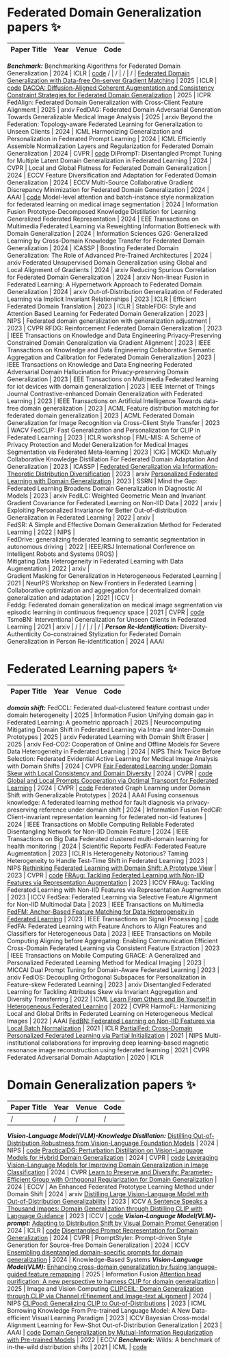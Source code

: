 # Federated Domain Generalization papers ✨

| Paper Title | Year | Venue | Code |
| ----------- |:----:|:-----:|:----:|
**_Benchmark:_**
Benchmarking Algorithms for Federated Domain Generalization | 2024 | ICLR | [code](https://github.com/inouye-lab/feddg_benchmark)
/ | / | / | / |
[Federated Domain Generalization with Data-free On-server Gradient Matching](https://openreview.net/forum?id=8TERgu1Lb2) | 2025 | ICLR | [code](https://github.com/skydvn/fedomg)
[DACOA: Diffusion-Aligned Coherent Augmentation and Consistency Constraint Strategies for Federated Domain Generalization](https://link.springer.com/chapter/10.1007/978-3-031-78398-2_12) | 2025 | ICPR
FedAlign: Federated Domain Generalization with Cross-Client Feature Alignment | 2025 | arxiv
FedDAG: Federated Domain Adversarial Generation Towards Generalizable Medical Image Analysis | 2025 | arxiv
Beyond the Federation: Topology-aware Federated Learning for Generalization to Unseen Clients | 2024 | ICML
Harmonizing Generalization and Personalization in Federated Prompt Learning | 2024 | ICML
Efficiently Assemble Normalization Layers and Regularization for Federated Domain Generalization | 2024 | CVPR | [code](https://github.com/lhkhiem28/gPerXAN?utm_source=catalyzex.com)
DiPrompT: Disentangled Prompt Tuning for Multiple Latent Domain Generalization in Federated Learning | 2024 | CVPR |
Local and Global Flatness for Federated Domain Generalization | 2024 | ECCV
Feature Diversification and Adaptation for Federated Domain Generalization | 2024 | ECCV
Multi-Source Collaborative Gradient Discrepancy Minimization for Federated Domain Generalization | 2024 | AAAI | [code](https://github.com/weiyikang/FedGM_torch)
Model-level attention and batch-instance style normalization for federated learning on medical image segmentation | 2024 | Information Fusion
Prototype-Decomposed Knowledge Distillation for Learning Generalized Federated Representation | 2024 | EEE Transactions on Multimedia 
Federated Learning via Reweighting Information Bottleneck with Domain Generalization | 2024 | Information Sciences
G2G: Generalized Learning by Cross-Domain Knowledge Transfer for Federated Domain Generalization | 2024 | ICASSP | 
Boosting Federated Domain Generalization: The Role of Advanced Pre-Trained Architectures | 2024 | arxiv
Federated Unsupervised Domain Generalization using Global and Local Alignment of Gradients | 2024 | arxiv
Reducing Spurious Correlation for Federated Domain Generalization | 2024 | arxiv
Non-linear Fusion in Federated Learning: A Hypernetwork Approach to Federated Domain Generalization | 2024 | arxiv
Out-of-Distribution Generalization of Federated Learning via Implicit Invariant Relationships | 2023 | ICLR |
Efficient Federated Domain Translation | 2023 | ICLR |
StableFDG: Style and Attention Based Learning for Federated Domain Generalization | 2023 | NIPS |
Federated domain generalization with generalization adjustment | 2023 | CVPR
RFDG: Reinforcement Federated Domain Generalization | 2023 | IEEE Transactions on Knowledge and Data Engineering
Privacy-Preserving Constrained Domain Generalization via Gradient Alignment | 2023 | IEEE Transactions on Knowledge and Data Engineering
Collaborative Semantic Aggregation and Calibration for Federated Domain Generalization | 2023 | IEEE Transactions on Knowledge and Data Engineering
Federated Adversarial Domain Hallucination for Privacy-preserving Domain Generalization | 2023 | EEE Transactions on Multimedia
Federated learning for iot devices with domain generalization | 2023 | IEEE Internet of Things Journal
Contrastive-enhanced Domain Generalization with Federated Learning | 2023 | IEEE Transactions on Artificial Intelligence
Towards data-free domain generalization | 2023 | ACML
Feature distribution matching for federated domain generalization | 2023 | ACML
Federated Domain Generalization for Image Recognition via Cross-Client Style Transfer | 2023 | WACV
FedCLIP: Fast Generalization and Personalization for CLIP in Federated Learning | 2023 | ICLR workshop | 
FML-MIS: A Scheme of Privacy Protection and Model Generalization for Medical Images Segmentation via Federated Meta-learning | 2023 | ICIG | 
MCKD: Mutually Collaborative Knowledge Distillation For Federated Domain Adaptation And Generalization | 2023 | ICASSP | 
[Federated Generalization via Information-Theoretic Distribution Diversification](https://openreview.net/forum?id=VRCh74Liu9) | 2023 | arxiv
[Personalized Federated Learning with Domain Generalization](https://papers.ssrn.com/sol3/papers.cfm?abstract_id=4612992) | 2023 | SSRN |
Mind the Gap: Federated Learning Broadens Domain Generalization in Diagnostic AI Models | 2023 | arxiv
FedILC: Weighted Geometric Mean and Invariant Gradient Covariance for Federated Learning on Non-IID Data | 2022 | arxiv | \
Exploiting Personalized Invariance for Better Out-of-distribution Generalization in Federated Learning | 2022 | arxiv | \
FedSR: A Simple and Effective Domain Generalization Method for Federated Learning | 2022 | NIPS | \
FedDrive: generalizing federated learning to semantic segmentation in autonomous driving | 2022 | IEEE/RSJ International Conference on Intelligent Robots and Systems (IROS) | \
Mitigating Data Heterogeneity in Federated Learning with Data Augmentation | 2022 | arxiv | \
Gradient Masking for Generalization in Heterogeneous Federated Learning | 2021 | NeurIPS Workshop on New Frontiers in Federated Learning | \
Collaborative optimization and aggregation for decentralized domain generalization and adaptation | 2021 | ICCV | \
Feddg: Federated domain generalization on medical image segmentation via episodic learning in continuous frequency space | 2021 | CVPR | [code](https://github.com/liuquande/FedDG-ELCFS)
TsmoBN: Interventional Generalization for Unseen Clients in Federated Learning | 2021 | arxiv |
/ | / | / | / |
**_Person Re-Identification:_**
Diversity-Authenticity Co-constrained Stylization for Federated Domain Generalization in Person Re-identification | 2024 | AAAI

# Federated Learning papers ✨
| Paper Title | Year | Venue | Code |
| ------------- | ------------- | ------------- | ------------- |
**_domain shift:_**
FedCCL: Federated dual-clustered feature contrast under domain heterogeneity | 2025 | Information Fusion
Unifying domain gap in Federated Learning: A geometric approach | 2025 | Neurocomputing
Mitigating Domain Shift in Federated Learning via Intra- and Inter-Domain Prototypes | 2025 | arxiv
Federated Learning with Domain Shift Eraser | 2025 | arxiv
Fed-CO2: Cooperation of Online and Offline Models for Severe Data Heterogeneity in Federated Learning | 2024 | NIPS
Think Twice Before Selection: Federated Evidential Active Learning for Medical Image Analysis with Domain Shifts | 2024 | CVPR
[Fair Federated Learning under Domain Skew with Local Consistency and Domain Diversity](https://openaccess.thecvf.com/content/CVPR2024/html/Chen_Fair_Federated_Learning_under_Domain_Skew_with_Local_Consistency_and_CVPR_2024_paper.html) | 2024 | CVPR | [code](https://github.com/yuhangchen0/FedHEAL)
[Global and Local Prompts Cooperation via Optimal Transport for Federated Learning](https://openaccess.thecvf.com/content/CVPR2024/html/Li_Global_and_Local_Prompts_Cooperation_via_Optimal_Transport_for_Federated_CVPR_2024_paper.html) | 2024 | CVPR | [code]((https://github.com/HongxiaLee/FedOTP))
Federated Graph Learning under Domain Shift with Generalizable Prototypes | 2024 | AAAI
Fusing consensus knowledge: A federated learning method for fault diagnosis via privacy-preserving reference under domain shift | 2024 | Information Fusion 
FedCiR: Client-invariant representation learning for federated non-iid features | 2024 | IEEE Transactions on Mobile Computing
Reliable Federated Disentangling Network for Non-IID Domain Feature | 2024 | IEEE Transactions on Big Data
Federated clustered multi‑domain learning for health monitoring | 2024 | Scientific Reports
FedFA: Federated Feature Augmentation | 2023 | ICLR
Is Heterogeneity Notorious? Taming Heterogeneity to Handle Test-Time Shift in Federated Learning | 2023 | NIPS
[Rethinking Federated Learning with Domain Shift: A Prototype View](https://ieeexplore.ieee.org/abstract/document/10203389) | 2023 | CVPR | [code](https://github.com/WenkeHuang/RethinkFL?utm_source=catalyzex.com)
[FRAug: Tackling Federated Learning with Non-IID Features via Representation Augmentation](https://openaccess.thecvf.com/content/ICCV2023/html/Chen_FRAug_Tackling_Federated_Learning_with_Non-IID_Features_via_Representation_Augmentation_ICCV_2023_paper.html) | 2023 | ICCV
FRAug: Tackling Federated Learning with Non-IID Features via Representation Augmentation | 2023 | ICCV
FedSea: Federated Learning via Selective Feature Alignment for Non-IID Multimodal Data | 2023 | IEEE Transactions on Multimedia
[FedFM: Anchor-Based Feature Matching for Data Heterogeneity in Federated Learning](https://ieeexplore.ieee.org/abstract/document/10286439) | 2023 | IEEE Transactions on Signal Processing | [code](https://github.com/rui-ye/FedFM/tree/main)
FedFA: Federated Learning with Feature Anchors to Align Features and Classifiers for Heterogeneous Data | 2023 | IEEE Transactions on Mobile Computing
Aligning before Aggregating: Enabling Communication Efficient Cross-Domain Federated Learning via Consistent Feature Extraction | 2023 | IEEE Transactions on Mobile Computing
GRACE: A Generalized and Personalized Federated Learning Method for Medical Imaging | 2023 | MICCAI
Dual Prompt Tuning for Domain-Aware Federated Learning | 2023 | arxiv
FediOS: Decoupling Orthogonal Subspaces for Personalization in Feature-skew Federated Learning | 2023 | arxiv
Disentangled Federated Learning for Tackling Attributes Skew via Invariant Aggregation and Diversity Transferring | 2022 | ICML
[Learn From Others and Be Yourself in Heterogeneous Federated Learning](https://openaccess.thecvf.com/content/CVPR2022/html/Huang_Learn_From_Others_and_Be_Yourself_in_Heterogeneous_Federated_Learning_CVPR_2022_paper.html) | 2022 | CVPR
HarmoFL: Harmonizing Local and Global Drifts in Federated Learning on Heterogeneous Medical Images | 2022 | AAAI
[FedBN: Federated Learning on Non-IID Features via Local Batch Normalization](https://openreview.net/forum?id=6YEQUn0QICG) | 2021 | ICLR
[PartialFed: Cross-Domain Personalized Federated Learning via Partial Initialization](https://proceedings.neurips.cc/paper/2021/hash/c429429bf1f2af051f2021dc92a8ebea-Abstract.html) | 2021 | NIPS 
Multi-institutional collaborations for improving deep learning-based magnetic resonance image reconstruction using federated learning | 2021 | CVPR
Federated Adversarial Domain Adaptation | 2020 | ICLR


# Domain Generalization papers ✨
| Paper Title | Year | Venue | Code |
| ------------- | ------------- | ------------- | ------------- |
/ | / | / | / |
**_Vision-Language Model(VLM)-Knowledge Distillation:_**
[Distilling Out-of-Distribution Robustness from Vision-Language Foundation Models](https://proceedings.neurips.cc/paper_files/paper/2023/hash/67f30132d98e758f7b4e28c36091d86e-Abstract-Conference.html) | 2024 | NIPS | [code](https://github.com/lapisrocks/DiscreteAdversarialDistillation?utm_source=catalyzex.com)
[PracticalDG: Perturbation Distillation on Vision-Language Models for Hybrid Domain Generalization](https://openaccess.thecvf.com/content/CVPR2024/html/Chen_PracticalDG_Perturbation_Distillation_on_Vision-Language_Models_for_Hybrid_Domain_Generalization_CVPR_2024_paper.html) | 2024 | CVPR | [code](https://github.com/znchen666/HDG?utm_source=catalyzex.com)
[Leveraging Vision-Language Models for Improving Domain Generalization in Image Classification](https://openaccess.thecvf.com/content/CVPR2024/html/Addepalli_Leveraging_Vision-Language_Models_for_Improving_Domain_Generalization_in_Image_Classification_CVPR_2024_paper.html) | 2024 | CVPR
[Learn to Preserve and Diversify: Parameter-Efficient Group with Orthogonal Regularization for Domain Generalization](https://link.springer.com/chapter/10.1007/978-3-031-72983-6_12) | 2024 | ECCV | 
An Enhanced Federated Prototype Learning Method under Domain Shift | 2024 | arxiv
[Distilling Large Vision-Language Model with Out-of-Distribution Generalizability](https://openaccess.thecvf.com/content/ICCV2023/html/Li_Distilling_Large_Vision-Language_Model_with_Out-of-Distribution_Generalizability_ICCV_2023_paper.html) | 2023 | ICCV
[A Sentence Speaks a Thousand Images: Domain Generalization through Distilling CLIP with Language Guidance](https://openaccess.thecvf.com/content/ICCV2023/html/Huang_A_Sentence_Speaks_a_Thousand_Images_Domain_Generalization_through_Distilling_ICCV_2023_paper.html) | 2023 | ICCV | [code](https://github.com/WisconsinAIVision/RISE?utm_source=catalyzex.com)
**_Vision-Language Model(VLM)-prompt:_**
[Adapting to Distribution Shift by Visual Domain Prompt Generation](https://openreview.net/forum?id=sSaN4gxuEf) | 2024 | ICLR | [code](https://chi-chi-zx.github.io/VDPG_ICLR24/)
[Disentangled Prompt Representation for Domain Generalization](https://openaccess.thecvf.com/content/CVPR2024/html/Cheng_Disentangled_Prompt_Representation_for_Domain_Generalization_CVPR_2024_paper.html) | 2024 | CVPR |
PromptStyler: Prompt-driven Style Generation for Source-free Domain Generalization | 2024 | ICCV
[Ensembling disentangled domain-specific prompts for domain generalization](https://www.sciencedirect.com/science/article/pii/S0950705124009924) | 2024 | Knowledge-Based Systems
**_Vision-Language Model(VLM):_**
[Enhancing cross-domain generalization by fusing language-guided feature remapping](https://www.sciencedirect.com/science/article/pii/S1566253525001022) | 2025 | Information Fusion
[Attention head purification: A new perspective to harness CLIP for domain generalization](https://www.sciencedirect.com/science/article/pii/S026288562500099X) | 2025 | Image and Vision Computing
[CLIPCEIL: Domain Generalization through CLIP via Channel rEfinement and Image-text aLignment](https://proceedings.neurips.cc/paper_files/paper/2024/hash/080be5eb7e887319ff30c792c2cbc28c-Abstract-Conference.html) | 2024 | NIPS
[CLIPood: Generalizing CLIP to Out-of-Distributions](https://proceedings.mlr.press/v202/shu23a.html) | 2023 | ICML
Borrowing Knowledge From Pre-trained Language Model: A New Data-efficient Visual Learning Paradigm | 2023 | ICCV
Bayesian Cross-modal Alignment Learning for Few-Shot Out-of-Distribution Generalization | 2023 | AAAI | [code](https://github.com/LinLLLL/BayesCAL)
[Domain Generalization by Mutual-Information Regularization with Pre-trained Models](https://link.springer.com/chapter/10.1007/978-3-031-20050-2_26) | 2022 | ECCV
**_Benchmark:_**
Wilds: A benchmark of in-the-wild distribution shifts | 2021 | ICML | [code](https://github.com/p-lambda/wilds)
